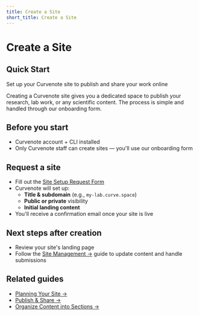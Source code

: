 ```yaml
---
title: Create a Site
short_title: Create a Site
---
```


# Create a Site

## Quick Start
Set up your Curvenote site to publish and share your work online

Creating a Curvenote site gives you a dedicated space to publish your research, lab work, or any scientific content. The process is simple and handled through our onboarding form.

## Before you start

- Curvenote account + CLI installed
- Only Curvenote staff can create sites — you'll use our onboarding form

## Request a site

- Fill out the [Site Setup Request Form](https://forms.gle/Y8ppqCpPFKPH5GFr7)
- Curvenote will set up:
  - **Title & subdomain** (e.g., `my-lab.curve.space`)
  - **Public or private** visibility
  - **Initial landing content**
- You'll receive a confirmation email once your site is live

## Next steps after creation

- Review your site's landing page
- Follow the [Site Management →](../sites/index.md) guide to update content and handle submissions

## Related guides

- [Planning Your Site →](../site-design/planning.md)  
- [Publish & Share →](publish-article.md)  
- [Organize Content into Sections →](../authoring/organize-content.md)
